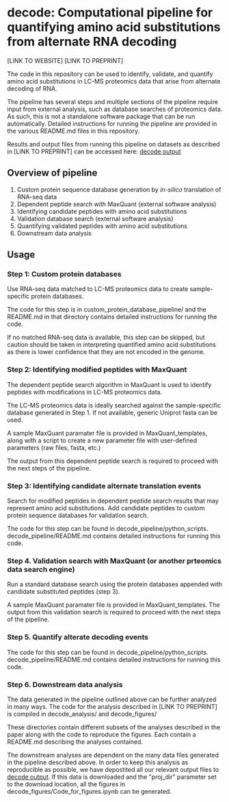 # decode: Computational pipeline for quantifying amino acid substitutions from alternate RNA decoding

[LINK TO WEBSITE]
[LINK TO PREPRINT]

The code in this repository can be used to identify, validate, and quantify amino acid substitutions in LC-MS proteomics data that arise from alternate decoding of RNA. 

The pipeline has several steps and multiple sections of the pipeline require input from external analysis, such as database searches of proteomics data. As such, this is not a standalone software package that can be run automatically. Detailed instructions for running the pipeline are provided in the various README.md files in this repository.

Results and output files from running this pipeline on datasets as described in [LINK TO PREPRINT] can be accessed here: [decode output](https://drive.google.com/open?id=15YoTBTZh4MdtAqHbibkYieEqyLyFi5hb&usp=drive_fs)

## Overview of pipeline
1. Custom protein sequence database generation by *in-silico* translation of RNA-seq data
2. Dependent peptide search with MaxQuant (external software analysis)
3. Identifying candidate peptides with amino acid substitutions
4. Validation database search (external software analysis)
5. Quantifying validated peptides with amino acid substitutions
6. Downstream data analysis

## Usage
### Step 1: Custom protein databases
Use RNA-seq data matched to LC-MS proteomics data to create sample-specific protein databases. 

The code for this step is in custom_protein_database_pipeline/ and the README.md in that directory contains detailed instructions for running the code.

If no matched RNA-seq data is available, this step can be skipped, but caution should be taken in interpreting quantified amino acid substitutions as there is lower confidence that they are not encoded in the genome. 

### Step 2: Identifying modified peptides with MaxQuant 
The dependent peptide search algorithm in MaxQuant is used to identify peptides with modifications in LC-MS proteomics data.

The LC-MS proteomics data is ideally searched against the sample-specific database generated in Step 1. If not available, generic Uniprot fasta can be used.

A sample MaxQuant paramater file is provided in MaxQuant_templates, along with a script to create a new parameter file with user-defined parameters (raw files, fasta, etc.)

The output from this dependent peptide search is required to proceed with the next steps of the pipeline. 

### Step 3: Identifying candidate alternate translation events
Search for modified peptides in dependent peptide search results that may represent amino acid substitutions. Add candidate peptides to custom protein sequence databases for validation search. 

The code for this step can be found in decode_pipeline/python_scripts. decode_pipeline/README.md contains detailed instructions for running this code. 

### Step 4. Validation search with MaxQuant (or another prteomics data search engine)
Run a standard database search using the protein databases appended with candidate substituted peptides (step 3). 

A sample MaxQuant paramater file is provided in MaxQuant_templates. The output from this validation search is required to proceed with the next steps of the pipeline. 

### Step 5. Quantify alterate decoding events
The code for this step can be found in decode_pipeline/python_scripts. decode_pipeline/README.md contains detailed instructions for running this code. 

### Step 6. Downstream data analysis
The data generated in the pipeline outlined above can be further analyzed in many ways. The code for the analysis described in [LINK TO PREPRINT] is compiled in decode_analysis/ and decode_figures/

These directories contain different subsets of the analyses described in the paper along with the code to reproduce the figures. Each contain a README.md describing the analyses contained. 

The downstream analyses are dependent on the many data files generated in the pipeline described above. In order to keep this analysis as reproducible as possible, we have depostited all our relevant output files to [decode output](https://drive.google.com/open?id=15YoTBTZh4MdtAqHbibkYieEqyLyFi5hb&usp=drive_fs). If this data is downloaded and the "proj_dir" parameter set to the download location, all the figures in decode_figures/Code_for_figures.ipynb can be generated.

